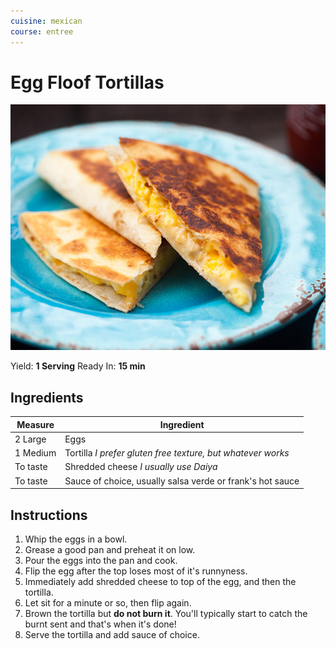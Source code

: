 ```yaml
---
cuisine: mexican
course: entree
---
```


# Egg Floof Tortillas

![Photo](egg-floof-tortillas.jpg)

Yield: **1 Serving**
Ready In: **15 min**

## Ingredients

Measure|Ingredient
---|---
2 Large|Eggs
1 Medium|Tortilla *I prefer gluten free texture, but whatever works*
To taste|Shredded cheese *I usually use Daiya*
To taste|Sauce of choice, usually salsa verde or frank's hot sauce

## Instructions

1. Whip the eggs in a bowl.
2. Grease a good pan and preheat it on low.
3. Pour the eggs into the pan and cook.
4. Flip the egg after the top loses most of it's runnyness.
5. Immediately add shredded cheese to top of the egg, and then the tortilla.
6. Let sit for a minute or so, then flip again.
7. Brown the tortilla but **do not burn it**. You'll typically start to catch the burnt sent and that's when it's done!
8. Serve the tortilla and add sauce of choice.